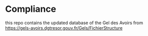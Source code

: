 # Compliance
this repo contains the updated database of the Gel des Avoirs from https://gels-avoirs.dgtresor.gouv.fr/Gels/FichierStructure

